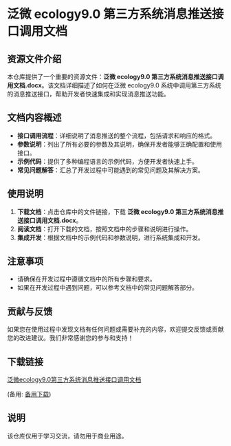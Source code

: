 # 泛微 ecology9.0 第三方系统消息推送接口调用文档

## 资源文件介绍

本仓库提供了一个重要的资源文件：**泛微 ecology9.0 第三方系统消息推送接口调用文档.docx**。该文档详细描述了如何在泛微 ecology9.0 系统中调用第三方系统的消息推送接口，帮助开发者快速集成和实现消息推送功能。

## 文档内容概述

- **接口调用流程**：详细说明了消息推送的整个流程，包括请求和响应的格式。
- **参数说明**：列出了所有必要的参数及其说明，确保开发者能够正确配置和使用接口。
- **示例代码**：提供了多种编程语言的示例代码，方便开发者快速上手。
- **常见问题解答**：汇总了开发过程中可能遇到的常见问题及其解决方案。

## 使用说明

1. **下载文档**：点击仓库中的文件链接，下载 **泛微 ecology9.0 第三方系统消息推送接口调用文档.docx**。
2. **阅读文档**：打开下载的文档，按照文档中的步骤和说明进行操作。
3. **集成开发**：根据文档中的示例代码和参数说明，进行系统集成和开发。

## 注意事项

- 请确保在开发过程中遵循文档中的所有步骤和要求。
- 如果在开发过程中遇到问题，可以参考文档中的常见问题解答部分。

## 贡献与反馈

如果您在使用过程中发现文档有任何问题或需要补充的内容，欢迎提交反馈或贡献您的改进建议。我们非常感谢您的参与和支持！

## 下载链接
[泛微ecology9.0第三方系统消息推送接口调用文档](https://pan.quark.cn/s/6579110c46e5) 

(备用: [备用下载](https://pan.baidu.com/s/1wgRntI3cbai-lIJA4jGHRg?pwd=1234))

## 说明

该仓库仅用于学习交流，请勿用于商业用途。

